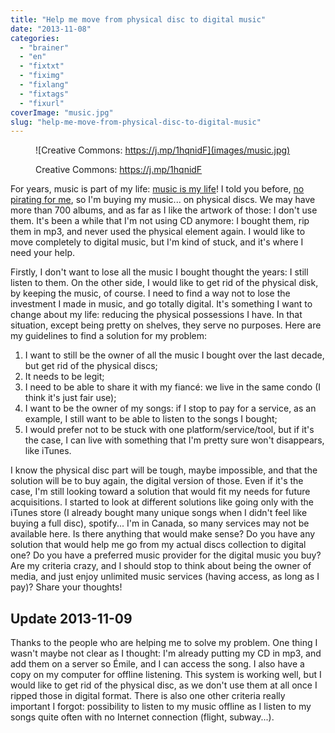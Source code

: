 ```yaml
---
title: "Help me move from physical disc to digital music"
date: "2013-11-08"
categories: 
  - "brainer"
  - "en"
  - "fixtxt"
  - "fiximg"
  - "fixlang"
  - "fixtags"
  - "fixurl"
coverImage: "music.jpg"
slug: "help-me-move-from-physical-disc-to-digital-music"
---
```


<figure>

![Creative Commons: https://j.mp/1hqnidF](images/music.jpg)

<figcaption>

Creative Commons: https://j.mp/1hqnidF

</figcaption>

</figure>

For years, music is part of my life: [music is my life](https://fred.dev/music-is-my-life/ "Music is my life")! I told you before, [no pirating for me](https://fred.dev/are-you-stealing-in-a-store/ "Are you stealing in a store?"), so I'm buying my music... on physical discs. We may have more than 700 albums, and as far as I like the artwork of those: I don't use them. It's been a while that I'm not using CD anymore: I bought them, rip them in mp3, and never used the physical element again. I would like to move completely to digital music, but I'm kind of stuck, and it's where I need your help.

Firstly, I don't want to lose all the music I bought thought the years: I still listen to them. On the other side, I would like to get rid of the physical disk, by keeping the music, of course. I need to find a way not to lose the investment I made in music, and go totally digital. It's something I want to change about my life: reducing the physical possessions I have. In that situation, except being pretty on shelves, they serve no purposes. Here are my guidelines to find a solution for my problem:

1. I want to still be the owner of all the music I bought over the last decade, but get rid of the physical discs;
2. It needs to be legit;
3. I need to be able to share it with my fiancé: we live in the same condo (I think it's just fair use);
4. I want to be the owner of my songs: if I stop to pay for a service, as an example, I still want to be able to listen to the songs I bought;
5. I would prefer not to be stuck with one platform/service/tool, but if it's the case, I can live with something that I'm pretty sure won't disappears, like iTunes.

I know the physical disc part will be tough, maybe impossible, and that the solution will be to buy again, the digital version of those. Even if it's the case, I'm still looking toward a solution that would fit my needs for future acquisitions. I started to look at different solutions like going only with the iTunes store (I already bought many unique songs when I didn't feel like buying a full disc), spotify... I'm in Canada, so many services may not be available here. Is there anything that would make sense? Do you have any solution that would help me go from my actual discs collection to digital one? Do you have a preferred music provider for the digital music you buy? Are my criteria crazy, and I should stop to think about being the owner of media, and just enjoy unlimited music services (having access, as long as I pay)? Share your thoughts!

## Update 2013-11-09

Thanks to the people who are helping me to solve my problem. One thing I wasn't maybe not clear as I thought: I'm already putting my CD in mp3, and add them on a server so Émile, and I can access the song. I also have a copy on my computer for offline listening. This system is working well, but I would like to get rid of the physical disc, as we don't use them at all once I ripped those in digital format. There is also one other criteria really important I forgot: possibility to listen to my music offline as I listen to my songs quite often with no Internet connection (flight, subway...).
